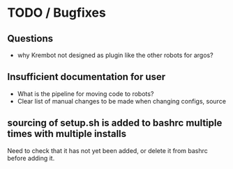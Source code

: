 TODO / Bugfixes
===============

## Questions

- why Krembot not designed as plugin like the other robots for argos?

## Insufficient documentation for user
- What is the pipeline for moving code to robots?
- Clear list of manual changes to be made when changing configs, source


## sourcing of setup.sh is added to bashrc multiple times with multiple installs
Need to check that it has not yet been added, or delete it from bashrc before adding it.



 
